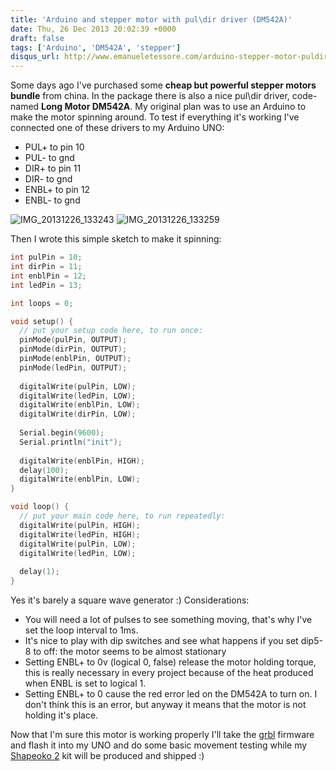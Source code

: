 ```yaml
---
title: 'Arduino and stepper motor with pul\dir driver (DM542A)'
date: Thu, 26 Dec 2013 20:02:39 +0000
draft: false
tags: ['Arduino', 'DM542A', 'stepper']
disqus_url: http://www.emanueletessore.com/arduino-stepper-motor-puldir-driver-dm542a/
---
```


Some days ago I've purchased some **cheap but powerful stepper motors bundle** from china.
In the package there is also a nice pul\\dir driver, code-named **Long Motor DM542A**.
My original plan was to use an Arduino to make the motor spinning around. To test if everything it's working I've
connected one of these drivers to my Arduino UNO:

* PUL+ to pin 10
* PUL- to gnd
* DIR+ to pin 11
* DIR- to gnd
* ENBL+ to pin 12
* ENBL- to gnd

![IMG_20131226_133243](/howto/arduino/arduino-stepper-motor-puldir-driver-dm542a/IMG_20131226_133243.jpg)
![IMG_20131226_133259](/howto/arduino/arduino-stepper-motor-puldir-driver-dm542a/IMG_20131226_133259.jpg)


Then I wrote this simple sketch to make it spinning: 

```ino
int pulPin = 10;
int dirPin = 11;
int enblPin = 12;
int ledPin = 13;

int loops = 0;

void setup() {
  // put your setup code here, to run once:
  pinMode(pulPin, OUTPUT);
  pinMode(dirPin, OUTPUT);
  pinMode(enblPin, OUTPUT);
  pinMode(ledPin, OUTPUT);
  
  digitalWrite(pulPin, LOW);
  digitalWrite(ledPin, LOW);
  digitalWrite(enblPin, LOW);
  digitalWrite(dirPin, LOW);
  
  Serial.begin(9600);
  Serial.println("init");
  
  digitalWrite(enblPin, HIGH);
  delay(100);
  digitalWrite(enblPin, LOW);
}

void loop() {
  // put your main code here, to run repeatedly: 
  digitalWrite(pulPin, HIGH);
  digitalWrite(ledPin, HIGH);
  digitalWrite(pulPin, LOW);
  digitalWrite(ledPin, LOW);
  
  delay(1);
}
```

Yes it's barely a square wave generator :) Considerations:

* You will need a lot of pulses to see something moving, that's why I've set the loop interval to 1ms.
* It's nice to play with dip switches and see what happens if you set dip5-8 to off: the motor seems to be almost
  stationary
* Setting ENBL+ to 0v (logical 0, false) release the motor holding torque, this is really necessary in every project
  because of the heat produced when ENBL is set to logical 1.
* Setting ENBL+ to 0 cause the red error led on the DM542A to turn on. I don't think this is an error, but anyway it
  means that the motor is not holding it's place.

Now that I'm sure this motor is working properly I'll take the [grbl](https://github.com/grbl/grbl "grbl") firmware and
flash it into my UNO and do some basic movement testing while
my [Shapeoko 2](http://www.shapeoko.com/ "Shapeoko - Open source CNC Router\Miller") kit will be produced and shipped :)